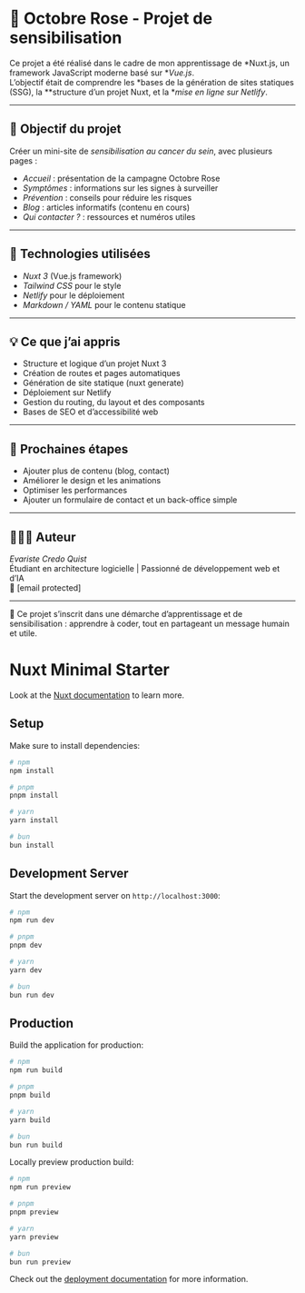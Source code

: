 # 🎀 Octobre Rose - Projet de sensibilisation

Ce projet a été réalisé dans le cadre de mon apprentissage de *Nuxt.js, un framework JavaScript moderne basé sur **Vue.js*.  
L’objectif était de comprendre les *bases de la génération de sites statiques (SSG), la **structure d’un projet Nuxt, et la **mise en ligne sur Netlify*.

---

## 🚀 Objectif du projet
Créer un mini-site de *sensibilisation au cancer du sein*, avec plusieurs pages :
- *Accueil* : présentation de la campagne Octobre Rose
- *Symptômes* : informations sur les signes à surveiller
- *Prévention* : conseils pour réduire les risques
- *Blog* : articles informatifs (contenu en cours)
- *Qui contacter ?* : ressources et numéros utiles

---

## 🧠 Technologies utilisées
- *Nuxt 3* (Vue.js framework)
- *Tailwind CSS* pour le style
- *Netlify* pour le déploiement
- *Markdown / YAML* pour le contenu statique

---

## 💡 Ce que j’ai appris
- Structure et logique d’un projet Nuxt 3
- Création de routes et pages automatiques
- Génération de site statique (nuxt generate)
- Déploiement sur Netlify
- Gestion du routing, du layout et des composants
- Bases de SEO et d’accessibilité web

---

## 🔧 Prochaines étapes
- Ajouter plus de contenu (blog, contact)
- Améliorer le design et les animations
- Optimiser les performances
- Ajouter un formulaire de contact et un back-office simple

---

## 👨🏽‍💻 Auteur
*Evariste Credo Quist*  
Étudiant en architecture logicielle | Passionné de développement web et d’IA  
📧 [email protected]

---

🩷 Ce projet s’inscrit dans une démarche d’apprentissage et de sensibilisation : apprendre à coder, tout en partageant un message humain et utile.


# Nuxt Minimal Starter

Look at the [Nuxt documentation](https://nuxt.com/docs/getting-started/introduction) to learn more.

## Setup

Make sure to install dependencies:

```bash
# npm
npm install

# pnpm
pnpm install

# yarn
yarn install

# bun
bun install
```

## Development Server

Start the development server on `http://localhost:3000`:

```bash
# npm
npm run dev

# pnpm
pnpm dev

# yarn
yarn dev

# bun
bun run dev
```

## Production

Build the application for production:

```bash
# npm
npm run build

# pnpm
pnpm build

# yarn
yarn build

# bun
bun run build
```

Locally preview production build:

```bash
# npm
npm run preview

# pnpm
pnpm preview

# yarn
yarn preview

# bun
bun run preview
```

Check out the [deployment documentation](https://nuxt.com/docs/getting-started/deployment) for more information.
